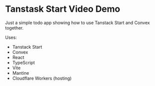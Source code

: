 # Tanstask Start Video Demo

Just a simple todo app showing how to use Tanstack Start and Convex together.

Uses:

- Tanstack Start
- Convex
- React
- TypeScript
- Vite
- Mantine
- Cloudflare Workers (hosting)
